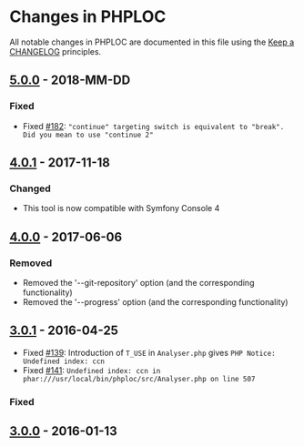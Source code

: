 # Changes in PHPLOC

All notable changes in PHPLOC are documented in this file using the [Keep a CHANGELOG](http://keepachangelog.com/) principles.

## [5.0.0] - 2018-MM-DD

### Fixed

* Fixed [#182](https://github.com/sebastianbergmann/phploc/pull/182): `"continue" targeting switch is equivalent to "break". Did you mean to use "continue 2"`

## [4.0.1] - 2017-11-18

### Changed

* This tool is now compatible with Symfony Console 4

## [4.0.0] - 2017-06-06

### Removed

* Removed the '--git-repository' option (and the corresponding functionality)
* Removed the '--progress' option (and the corresponding functionality)

## [3.0.1] - 2016-04-25

* Fixed [#139](https://github.com/sebastianbergmann/phploc/issues/139): Introduction of `T_USE` in `Analyser.php` gives `PHP Notice: Undefined index: ccn`
* Fixed [#141](https://github.com/sebastianbergmann/phploc/issues/141): `Undefined index: ccn in phar:///usr/local/bin/phploc/src/Analyser.php on line 507`

### Fixed

## [3.0.0] - 2016-01-13

[5.0.0]: https://github.com/sebastianbergmann/phploc/compare/4.0.1...5.0.0
[4.0.1]: https://github.com/sebastianbergmann/phploc/compare/4.0.0...4.0.1
[4.0.0]: https://github.com/sebastianbergmann/phploc/compare/3.0...4.0.0
[3.0.1]: https://github.com/sebastianbergmann/phploc/compare/3.0.0...3.0.1
[3.0.0]: https://github.com/sebastianbergmann/phploc/compare/2.1.5...3.0.0

